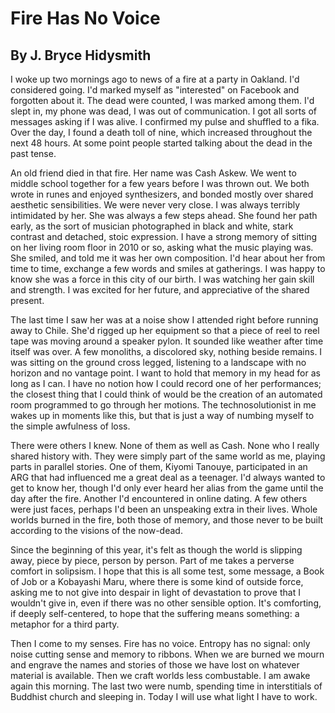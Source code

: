 # Fire Has No Voice
## By J. Bryce Hidysmith

I woke up two mornings ago to news of a fire at a party in Oakland.  I'd
considered going. I'd marked myself as "interested" on Facebook and forgotten
about it. The dead were counted, I was marked among them. I'd slept in, my phone
was dead, I was out of communication. I got all sorts of messages asking if I
was alive. I confirmed my pulse and shuffled to a fika. Over the day, I found a
death toll of nine, which increased throughout the next 48 hours. At some point
people started talking about the dead in the past tense. 

An old friend died in that fire. Her name was Cash Askew. We went to middle
school together for a few years before I was thrown out. We both wrote in runes
and enjoyed synthesizers, and bonded mostly over shared aesthetic sensibilities.
We were never very close. I was always terribly intimidated by her. She was
always a few steps ahead.  She found her path early, as the sort of musician
photographed in black and white, stark contrast and detached, stoic expression.
I have a strong memory of sitting on her living room floor in 2010 or so, asking
what the music playing was. She smiled, and told me it was her own composition.
I'd hear about her from time to time, exchange a few words and smiles at
gatherings. I was happy to know she was a force in this city of our birth. I was
watching her gain skill and strength. I was excited for her future, and
appreciative of the shared present. 

The last time I saw her was at a noise show I attended right before running away
to Chile. She'd rigged up her equipment so that a piece of reel to reel tape was
moving around a speaker pylon. It sounded like weather after time itself was
over. A few monoliths, a discolored sky, nothing beside remains. I was sitting
on the ground cross legged, listening to a landscape with no horizon and no
vantage point. I want to hold that memory in my head for as long as I can. I
have no notion how I could record one of her performances; the closest thing
that I could think of would be the creation of an automated room programmed to
go through her motions. The technosolutionist in me wakes up in moments like
this, but that is just a way of numbing myself to the simple awfulness of loss. 

There were others I knew. None of them as well as Cash. None who I really shared
history with. They were simply part of the same world as me, playing parts in
parallel stories. One of them, Kiyomi Tanouye, participated in an ARG that had
influenced me a great deal as a teenager. I'd always wanted to get to know her,
though I'd only ever heard her alias from the game until the day after the fire.
Another I'd encountered in online dating. A few others were just faces, perhaps
I'd been an unspeaking extra in their lives. Whole worlds burned in the fire,
both those of memory, and those never to be built according to the visions of
the now-dead. 

Since the beginning of this year, it's felt as though the world is slipping
away, piece by piece, person by person. Part of me takes a perverse comfort in
solipsism. I hope that this is all some test, some message, a Book of Job or a
Kobayashi Maru, where there is some kind of outside force, asking me to not give
into despair in light of devastation to prove that I wouldn't give in, even if
there was no other sensible option. It's comforting, if deeply self-centered, to
hope that the suffering means something: a metaphor for a third party. 

Then I come to my senses. Fire has no voice. Entropy has no signal: only noise
cutting sense and memory to ribbons. When we are burned we mourn and engrave the
names and stories of those we have lost on whatever material is available. Then
we craft worlds less combustable. I am awake again this morning. The last two
were numb, spending time in interstitials of Buddhist church and sleeping in.
Today I will use what light I have to work. 

